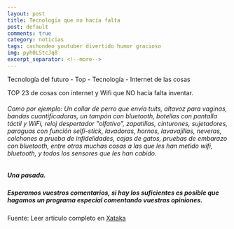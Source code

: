 ```yaml
---
layout: post
title: Tecnologia que no hacía falta
post: default
comments: true
category: noticias
tags: cachondeo youtuber divertido humor gracioso
img: pyh0LStcJq8
excerpt_separator: <!--more-->
---
```


Tecnología del futuro - Top - Tecnología - Internet de las cosas

TOP 23 de cosas con internet y Wifi que NO hacía falta inventar.



<!--more-->


###### Como por ejemplo: Un collar de perro que envía tuits, altavoz para vaginas, bandas cuantificadoras, un tampón con bluetooth, botellas con pantalla táctil y WiFi, reloj despertador "olfativo", zapatillas, cinturones, sujetadores, paraguas con función selfi-stick, lavadoras, hornos, lavavajillas, neveras, colchones a prueba de infidelidades, cajas de gatos, pruebas de embarazo con bluetooth, entre otras muchas cosas a las que les han metido wifi, bluetooth, y todos los sensores que les han cabido.

##### Una pasada.

##### Esperamos vuestros comentarios, si hay los suficientes es posible que hagamos un programa especial comentando vuestras opiniones.


Fuente: Leer artículo completo en [Xataka](https://www.xataka.com/especiales/las-23-peores-ideas-de-meter-tecnologia-en-una-cosa-que-no-lo-necesita)